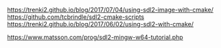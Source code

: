 https://trenki2.github.io/blog/2017/07/04/using-sdl2-image-with-cmake/
https://github.com/tcbrindle/sdl2-cmake-scripts
https://trenki2.github.io/blog/2017/06/02/using-sdl2-with-cmake/


https://www.matsson.com/prog/sdl2-mingw-w64-tutorial.php